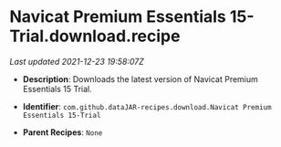 # Navicat Premium Essentials 15-Trial.download.recipe

_Last updated 2021-12-23 19:58:07Z_

- **Description**: Downloads the latest version of Navicat Premium Essentials 15 Trial.

- **Identifier**: `com.github.dataJAR-recipes.download.Navicat Premium Essentials 15-Trial`

- **Parent Recipes**: `None`